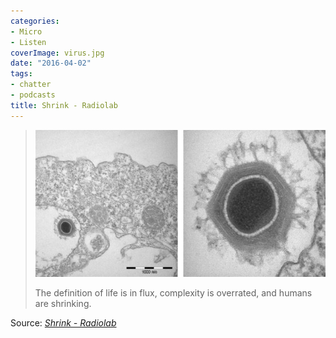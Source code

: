 ```yaml
---
categories:
- Micro
- Listen
coverImage: virus.jpg
date: "2016-04-02"
tags:
- chatter
- podcasts
title: Shrink - Radiolab
---
```


> [![](images/virus.jpg)](http://www.radiolab.org/story/shrink/)
> 
> The definition of life is in flux, complexity is overrated, and humans are shrinking.

Source: _[Shrink - Radiolab](http://www.radiolab.org/story/shrink/)_
